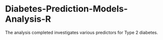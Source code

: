 # Diabetes-Prediction-Models-Analysis-R
The analysis completed investigates various predictors for Type 2 diabetes. 
